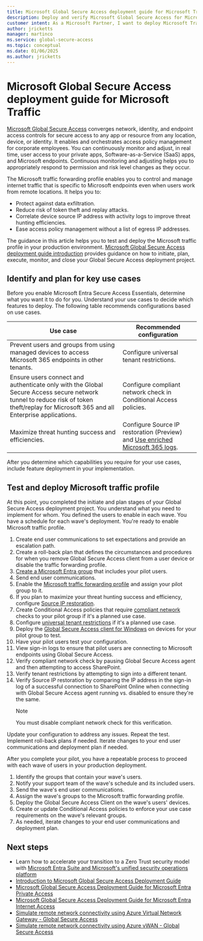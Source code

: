 ```yaml
---
title: Microsoft Global Secure Access deployment guide for Microsoft Traffic
description: Deploy and verify Microsoft Global Secure Access for Microsoft Traffic
customer intent: As a Microsoft Partner, I want to deploy Microsoft Traffic as a Proof of Concept in my production or test environment.
author: jricketts
manager: martinco
ms.service: global-secure-access
ms.topic: conceptual
ms.date: 01/06/2025
ms.author: jricketts
---
```

# Microsoft Global Secure Access deployment guide for Microsoft Traffic

[Microsoft Global Secure Access](../global-secure-access/overview-what-is-global-secure-access.md) converges network, identity, and endpoint access controls for secure access to any app or resource from any location, device, or identity. It enables and orchestrates access policy management for corporate employees. You can continuously monitor and adjust, in real time, user access to your private apps, Software-as-a-Service (SaaS) apps, and Microsoft endpoints. Continuous monitoring and adjusting helps you to appropriately respond to permission and risk level changes as they occur.

The Microsoft traffic forwarding profile enables you to control and manage internet traffic that is specific to Microsoft endpoints even when users work from remote locations. It helps you to:

- Protect against data exfiltration.
- Reduce risk of token theft and replay attacks.
- Correlate device source IP address with activity logs to improve threat hunting efficiencies.
- Ease access policy management without a list of egress IP addresses.

The guidance in this article helps you to test and deploy the Microsoft traffic profile in your production environment. [Microsoft Global Secure Access deployment guide introduction](gsa-deployment-guide-intro.md) provides guidance on how to initiate, plan, execute, monitor, and close your Global Secure Access deployment project.

## Identify and plan for key use cases

Before you enable Microsoft Entra Secure Access Essentials, determine what you want it to do for you. Understand your use cases to decide which features to deploy. The following table recommends configurations based on use cases.

|Use case|Recommended configuration|
|---|---|
|Prevent users and groups from using managed devices to access Microsoft 365 endpoints in other tenants.|Configure universal tenant restrictions.|
|Ensure users connect and authenticate only with the Global Secure Access secure network tunnel to reduce risk of token theft/replay for Microsoft 365 and all Enterprise applications.|Configure compliant network check in Conditional Access policies.|
|Maximize threat hunting success and efficiencies.|Configure Source IP restoration (Preview) and [Use enriched Microsoft 365 logs](../global-secure-access/how-to-view-enriched-logs.md).|

After you determine which capabilities you require for your use cases, include feature deployment in your implementation.

## Test and deploy Microsoft traffic profile

At this point, you completed the initiate and plan stages of your Global Secure Access deployment project. You understand what you need to implement for whom. You defined the users to enable in each wave. You have a schedule for each wave's deployment. You're ready to enable Microsoft traffic profile.

1. Create end user communications to set expectations and provide an escalation path.
1. Create a roll-back plan that defines the circumstances and procedures for when you remove Global Secure Access client from a user device or disable the traffic forwarding profile.
1. [Create a Microsoft Entra group](../fundamentals/how-to-manage-groups.yml) that includes your pilot users.
1. Send end user communications.
1. Enable the [Microsoft traffic forwarding profile](../global-secure-access/how-to-manage-microsoft-profile.md) and assign your pilot group to it.
1. If you plan to maximize your threat hunting success and efficiency, configure [Source IP restoration](../global-secure-access/how-to-source-ip-restoration.md).
1. Create Conditional Access policies that require [compliant network](../global-secure-access/how-to-compliant-network.md) checks to your pilot group if it's a planned use case.
1. Configure [universal tenant restrictions](../global-secure-access/how-to-universal-tenant-restrictions.md) if it's a planned use case.
1. Deploy the [Global Secure Access client for Windows](../global-secure-access/how-to-install-windows-client.md) on devices for your pilot group to test.
1. Have your pilot users test your configuration.
1. View sign-in logs to ensure that pilot users are connecting to Microsoft endpoints using Global Secure Access.
1. Verify compliant network check by pausing Global Secure Access agent and then attempting to access SharePoint.
1. Verify tenant restrictions by attempting to sign into a different tenant.
1. Verify Source IP restoration by comparing the IP address in the sign-in log of a successful connection to SharePoint Online when connecting with Global Secure Access agent running vs. disabled to ensure they're the same.
   >[!NOTE]
   >You must disable compliant network check for this verification.

Update your configuration to address any issues. Repeat the test. Implement roll-back plans if needed. Iterate changes to your end user communications and deployment plan if needed.

After you complete your pilot, you have a repeatable process to proceed with each wave of users in your production deployment.

1. Identify the groups that contain your wave's users.
1. Notify your support team of the wave's schedule and its included users.
1. Send the wave's end user communications.
1. Assign the wave's groups to the Microsoft traffic forwarding profile.
1. Deploy the Global Secure Access Client on the wave's users' devices.
1. Create or update Conditional Access policies to enforce your use case requirements on the wave's relevant groups.
1. As needed, iterate changes to your end user communications and deployment plan.

## Next steps

- Learn how to accelerate your transition to a Zero Trust security model with [Microsoft Entra Suite and Microsoft's unified security operations platform](https://www.microsoft.com/security/blog/2024/07/11/simplified-zero-trust-security-with-the-microsoft-entra-suite-and-unified-security-operations-platform-now-generally-available/)
- [Introduction to Microsoft Global Secure Access Deployment Guide](gsa-deployment-guide-intro.md)
- [Microsoft Global Secure Access Deployment Guide for Microsoft Entra Private Access](gsa-deployment-guide-private-access.md)
- [Microsoft Global Secure Access Deployment Guide for Microsoft Entra Internet Access](gsa-deployment-guide-internet-access.md)
- [Simulate remote network connectivity using Azure Virtual Network Gateway - Global Secure Access](../global-secure-access/how-to-simulate-remote-network.md)
- [Simulate remote network connectivity using Azure vWAN - Global Secure Access](../global-secure-access/how-to-create-remote-network-vwan.md)
